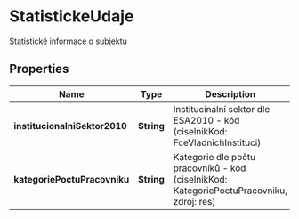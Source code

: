 

# StatistickeUdaje

Statistické informace o subjektu

## Properties

| Name | Type | Description | Notes |
|------------ | ------------- | ------------- | -------------|
|**institucionalniSektor2010** | **String** | Institucinální sektor dle ESA2010 - kód (ciselnikKod: FceVladnichInstituci)  |  [optional] |
|**kategoriePoctuPracovniku** | **String** | Kategorie dle počtu pracovníků - kód (ciselnikKod: KategoriePoctuPracovniku, zdroj: res)  |  [optional] |



